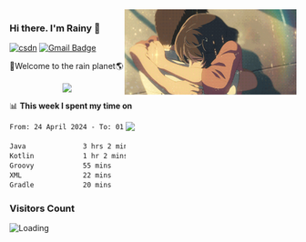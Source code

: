 <img  align='right' height="150" src="https://github.com/LikeRainDay/LikeRainDay/blob/master/pic/img_rain_1.gif?raw=true">



### Hi there. I'm Rainy :lemon:

[![csdn](https://img.shields.io/badge/-csdn-c14438?style=flat-square&logo=c&logoColor=white)](https://blog.csdn.net/qq_15807167)
[![Gmail Badge](https://img.shields.io/badge/-gmail-c14438?style=flat-square&logo=Gmail&logoColor=white&link=mailto:houshuai0816@gmail.com)](mailto:houshuai0816@gmail.com)

🚀Welcome to the rain planet🌎

<center>
<img align='center'  src="https://source.unsplash.com/user/rainyhehe/likes">
</center>

📊 **This week I spent my time on**

<img align='right'   width="300" src="https://github-readme-stats.vercel.app/api?username=LikeRainDay&show_icons=true&title_color=fff&icon_color=79ff97&text_color=9f9f9f&bg_color=151515&count_private=true">

<!--START_SECTION:waka-->

```txt
From: 24 April 2024 - To: 01 May 2024

Java              3 hrs 2 mins    ████████████░░░░░░░░░░░░░   47.87 %
Kotlin            1 hr 2 mins     ████░░░░░░░░░░░░░░░░░░░░░   16.45 %
Groovy            55 mins         ███▓░░░░░░░░░░░░░░░░░░░░░   14.64 %
XML               22 mins         █▒░░░░░░░░░░░░░░░░░░░░░░░   05.78 %
Gradle            20 mins         █▒░░░░░░░░░░░░░░░░░░░░░░░   05.27 %
```

<!--END_SECTION:waka-->

### Visitors Count
<img align="left" src = "https://profile-counter.glitch.me/LikeRainDay/count.svg" alt ="Loading">
